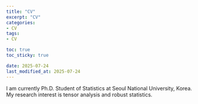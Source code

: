```yaml
---
title: "CV" 
excerpt: "CV"
categories:
- CV
tags:
- CV

toc: true
toc_sticky: true

date: 2025-07-24
last_modified_at: 2025-07-24
---
```


I am currently Ph.D. Student of Statistics at Seoul National University, Korea.  
My research interest is tensor analysis and robust statistics. 